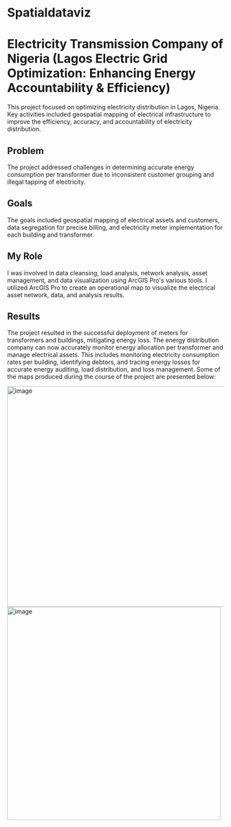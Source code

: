 # Spatialdataviz

# Electricity Transmission Company of Nigeria (Lagos Electric Grid Optimization: Enhancing Energy Accountability & Efficiency)
This project focused on optimizing electricity distribution in Lagos, Nigeria. Key activities included geospatial mapping of electrical infrastructure  to improve the efficiency, accuracy, and accountability of electricity distribution.


## Problem
The project addressed challenges in determining accurate energy consumption per transformer due to inconsistent customer grouping and illegal tapping of electricity.

## Goals
The goals included geospatial mapping of electrical assets and customers, data segregation for precise billing, and electricity meter implementation for each building and transformer.

## My Role
I was involved in data cleansing, load analysis, network analysis, asset management, and data visualization using ArcGIS Pro's various tools. I utilized ArcGIS Pro to create an operational map to visualize the electrical asset network, data, and analysis results.

## Results
The project resulted in the successful deployment of meters for transformers and buildings, mitigating energy loss. The energy distribution company can now accurately monitor energy allocation per transformer and manage electrical assets. This includes monitoring electricity consumption rates per building, identifying debtors, and tracing energy losses for accurate energy auditing, load distribution, and loss management. Some of the maps produced during the course of the project are presented below:

<img width="513" alt="image" src="https://github.com/Eni0l/Spatialdataviz/assets/149200508/1684b514-651b-4518-9f35-8743716b7e1b">
<img width="496" alt="image" src="https://github.com/Eni0l/Spatialdataviz/assets/149200508/69b7f23a-3bc9-47bb-bf3c-24791730954d">



